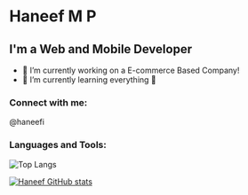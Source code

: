 
# Haneef M P

## I'm a Web and Mobile Developer
- 🔭 I’m currently working on a E-commerce Based Company!
- 🌱 I’m currently learning everything 🤣

### Connect with me:
@haneefi

### Languages and Tools:


![Top Langs](https://github-readme-stats.vercel.app/api/top-langs/?username=haneefi&show_icons=true)

[![Haneef GitHub stats](https://github-readme-stats.vercel.app/api?username=haneefi)](https://github.com/haneefi/github-readme-stats)
